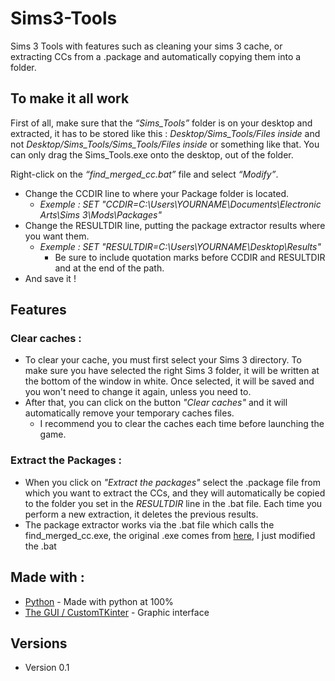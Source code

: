 # Sims3-Tools
Sims 3 Tools with features such as cleaning your sims 3 cache, or extracting CCs from a .package and automatically copying them into a folder.

## **To make it all work**
First of all, make sure that the _“Sims_Tools”_ folder is on your desktop and extracted, it has to be stored like this : _Desktop/Sims_Tools/Files inside_ and not _Desktop/Sims_Tools/Sims_Tools/Files inside_  or something like that. You can only drag the Sims_Tools.exe onto the desktop, out of the folder.<br/>

Right-click on the _“find_merged_cc.bat”_ file and select _“Modify”_.<br/>
  - Change the CCDIR line to where your Package folder is located.<br/>
    - _Exemple : SET "CCDIR=C:\Users\YOURNAME\Documents\Electronic Arts\Sims 3\Mods\Packages"_<br/>
  - Change the RESULTDIR line, putting the package extractor results where you want them.<br/>
    - _Exemple : SET "RESULTDIR=C:\Users\YOURNAME\Desktop\Results"_
      - Be sure to include quotation marks before CCDIR and RESULTDIR and at the end of the path.
  - And save it !

  ## **Features**
### Clear caches : 
- To clear your cache, you must first select your Sims 3 directory. To make sure you have selected the right Sims 3 folder, it will be written at the bottom of the window in white. Once selected, it will be saved and you won't need to change it again, unless you need to.
- After that, you can click on the button _"Clear caches"_ and it will automatically remove your temporary caches files.
  - I recommend you to clear the caches each time before launching the game.
### Extract the Packages :
- When you click on _"Extract the packages"_ select the .package file from which you want to extract the CCs, and they will automatically be copied to the folder you set in the _RESULTDIR_ line in the .bat file. Each time you perform a new extraction, it deletes the previous results.
- The package extractor works via the .bat file which calls the find_merged_cc.exe, the original .exe comes from [here](https://github.com/kitlith/sims3-rs/), I just modified the .bat
## Made with :
- [Python](https://www.python.org//) - Made with python at 100%
- [The GUI / CustomTKinter](https://customtkinter.tomschimansky.com//) - Graphic interface
## Versions
- Version 0.1
